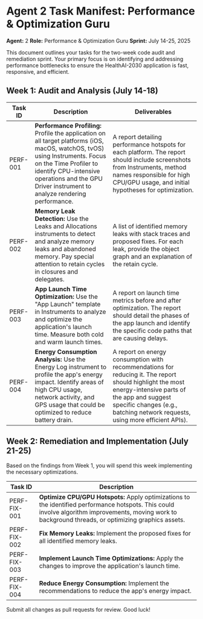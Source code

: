 # Agent 2 Task Manifest: Performance & Optimization Guru

**Agent:** 2
**Role:** Performance & Optimization Guru
**Sprint:** July 14-25, 2025

This document outlines your tasks for the two-week code audit and remediation sprint. Your primary focus is on identifying and addressing performance bottlenecks to ensure the HealthAI-2030 application is fast, responsive, and efficient.

## Week 1: Audit and Analysis (July 14-18)

| Task ID | Description | Deliverables |
| --- | --- | --- |
| PERF-001 | **Performance Profiling:** Profile the application on all target platforms (iOS, macOS, watchOS, tvOS) using Instruments. Focus on the Time Profiler to identify CPU-intensive operations and the GPU Driver instrument to analyze rendering performance. | A report detailing performance hotspots for each platform. The report should include screenshots from Instruments, method names responsible for high CPU/GPU usage, and initial hypotheses for optimization. |
| PERF-002 | **Memory Leak Detection:** Use the Leaks and Allocations instruments to detect and analyze memory leaks and abandoned memory. Pay special attention to retain cycles in closures and delegates. | A list of identified memory leaks with stack traces and proposed fixes. For each leak, provide the object graph and an explanation of the retain cycle. |
| PERF-003 | **App Launch Time Optimization:** Use the "App Launch" template in Instruments to analyze and optimize the application's launch time. Measure both cold and warm launch times. | A report on launch time metrics before and after optimization. The report should detail the phases of the app launch and identify the specific code paths that are causing delays. |
| PERF-004 | **Energy Consumption Analysis:** Use the Energy Log instrument to profile the app's energy impact. Identify areas of high CPU usage, network activity, and GPS usage that could be optimized to reduce battery drain. | A report on energy consumption with recommendations for reducing it. The report should highlight the most energy-intensive parts of the app and suggest specific changes (e.g., batching network requests, using more efficient APIs). |

## Week 2: Remediation and Implementation (July 21-25)

Based on the findings from Week 1, you will spend this week implementing the necessary optimizations.

| Task ID | Description |
| --- | --- |
| PERF-FIX-001 | **Optimize CPU/GPU Hotspots:** Apply optimizations to the identified performance hotspots. This could involve algorithm improvements, moving work to background threads, or optimizing graphics assets. |
| PERF-FIX-002 | **Fix Memory Leaks:** Implement the proposed fixes for all identified memory leaks. |
| PERF-FIX-003 | **Implement Launch Time Optimizations:** Apply the changes to improve the application's launch time. |
| PERF-FIX-004 | **Reduce Energy Consumption:** Implement the recommendations to reduce the app's energy impact. |

Submit all changes as pull requests for review. Good luck!
